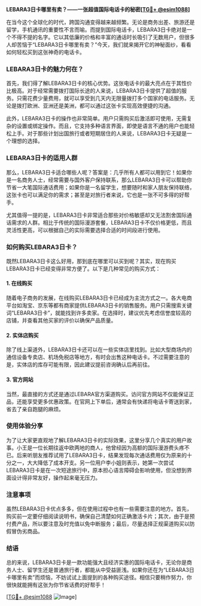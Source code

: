 **LEBARA3日卡哪里有卖？——一张超值国际电话卡的秘密[[TG💪+ @esim1088](https://t.me/s/esim1088)]**

在当今这个全球化的时代，跨国沟通变得越来越频繁。无论是商务出差、旅游还是留学，手机通讯的重要性不言而喻。而提到国际电话卡，LEBARA3日卡绝对是一个不得不提的名字。它以其低廉的价格和丰富的通话时长吸引了无数用户，但很多人却苦恼于“LEBARA3日卡哪里有卖？”今天，我们就来揭开它的神秘面纱，看看如何轻松买到这张神奇的电话卡。

### LEBARA3日卡的魅力何在？

首先，我们得了解LEBARA3日卡的核心优势。这张电话卡的最大亮点在于其性价比极高。对于经常需要拨打国际长途的人来说，LEBARA3日卡提供了超值的服务。只需花费少量费用，就可以享受到几天内无限量拨打多个国家的电话服务。无论是拨打欧洲、亚洲还是美洲，都可以通过这张卡实现高效便捷的沟通。

此外，LEBARA3日卡的操作也非常简单。用户只需购买后激活即可使用，无需复杂的设置或绑定操作。而且，它支持多种语言界面，即使是语言不通的用户也能轻松上手。对于那些计划出国旅行或者短期居住的人来说，LEBARA3日卡无疑是一个理想的选择。

### LEBARA3日卡的适用人群

那么，LEBARA3日卡适合哪些人呢？答案是：几乎所有人都可以用到它！如果你是一名商务人士，经常需要与国外客户保持联系，那么LEBARA3日卡可以帮助你节省一大笔国际通话费用；如果你是一名留学生，想要随时和家人朋友保持联络，这张卡也可以满足你的需求；甚至是对旅行者来说，它也是一张不可多得的好帮手。

尤其值得一提的是，LEBARA3日卡非常适合那些对价格敏感却又无法割舍国际通话需求的人群。相比于传统的国际漫游套餐，LEBARA3日卡不仅价格更低，而且灵活性更高，可以根据自己的实际需要选择合适的时间段进行使用。

### 如何购买LEBARA3日卡？

既然LEBARA3日卡这么好用，那到底在哪里可以买到呢？其实，现在购买LEBARA3日卡已经变得非常方便了。以下是几种常见的购买方式：

#### 1. 在线购买
随着电子商务的发展，在线购买LEBARA3日卡已经成为主流方式之一。各大电商平台如淘宝、京东等都有商家提供LEBARA3日卡的销售服务。用户只需搜索关键词“LEBARA3日卡”，就能找到许多卖家。在选择时，建议优先考虑信誉度较高的店铺，并查看其他买家的评价以确保产品质量。

#### 2. 实体店购买
除了线上渠道外，LEBARA3日卡还可以在一些实体店里找到。比如大型商场内的通信设备专卖店、机场免税店等地方，有时会出售这种电话卡。不过需要注意的是，实体店的库存可能有限，因此建议提前咨询确认后再前往。

#### 3. 官方网站
当然，最直接的方式还是通过LEBARA官方渠道购买。访问官方网站不仅能保证正品，还能享受更多优惠政策。在官网上下单后，通常会有快递将电话卡寄送到家，省去了亲自跑腿的麻烦。

### 使用体验分享

为了让大家更直观地了解LEBARA3日卡的实际效果，这里分享几个真实的用户故事。小王是一位长期往返中欧两地的商人，他曾经因为高额的国际漫游费头疼不已。后来听朋友推荐试用了LEBARA3日卡，结果发现每次通话费用仅为原来的十分之一，大大降低了成本开支。另一位用户李小姐则表示，她第一次尝试LEBARA3日卡是在一次短途旅行中，原本担心语言障碍会影响使用，但没想到界面设计得非常友好，操作起来毫无压力。

### 注意事项

虽然LEBARA3日卡优点多多，但在使用过程中也有一些需要注意的地方。首先，购买前一定要仔细阅读说明书，确保自己清楚如何正确激活卡片；其次，由于是预付费产品，所以要注意及时充值以免中断服务；最后，尽量选择正规渠道购买以防假冒伪劣商品。

### 结语

总的来说，LEBARA3日卡是一款功能强大且经济实惠的国际电话卡，无论你是商务人士、留学生还是普通旅行者，都能从中受益匪浅。如果你还在为“LEBARA3日卡哪里有卖”而烦恼，不妨试试上面提到的各种购买途径。相信只要稍作努力，你很快就能拥有这张为你节省话费的好帮手！

[[TG💪+ @esim1088](https://t.me/s/esim1088) ![Image](https://i.postimg.cc/4NQfJmqS/Snipaste-2025-05-13-00-14-12.png)]